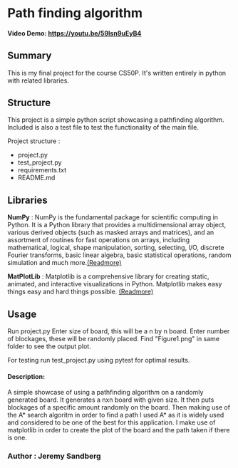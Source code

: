 # Path finding algorithm

#### Video Demo:  <https://youtu.be/59lsn9uEyB4>

## __Summary__
This is my final project for the course CS50P.
It's written entirely in python with related libraries.

## __Structure__
 This project is a simple python script showcasing a pathfinding algorithm. Included is also a test file to test the functionality of the main file.

 Project structure :
 - project.py
 - test_project.py
 - requirements.txt
 - README.md

 ## __Libraries__

__NumPy__ :  NumPy is the fundamental package for scientific computing in Python. It is a Python library that provides a multidimensional array object, various derived objects (such as masked arrays and matrices), and an assortment of routines for fast operations on arrays, including mathematical, logical, shape manipulation, sorting, selecting, I/O, discrete Fourier transforms, basic linear algebra, basic statistical operations, random simulation and much more.[(Readmore)](https://numpy.org/)

__MatPlotLib__ : Matplotlib is a comprehensive library for creating static, animated, and interactive visualizations in Python. Matplotlib makes easy things easy and hard things possible. [(Readmore)](https://matplotlib.org/)

## Usage
Run project.py
Enter size of board, this will be a n by n board.
Enter number of blockages, these will be randomly placed.
Find "Figure1.png" in same folder to see the output plot.

For testing run test_project.py using pytest for optimal results.

#### Description:
A simple showcase of using a pathfinding algorithm on a randomly generated board.
It generates a nxn board with given size.
It then puts blockages of a specific amount randomly on the board.
Then making use of the A* search algoritm in order to find a path
I used A* as it is widely used and considered to be one of the best for this application.
I make use of matplotlib in order to create the plot of the board and the path taken if there is one.

### Author : Jeremy Sandberg
